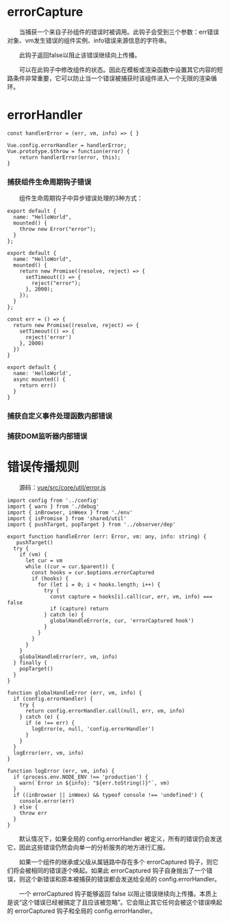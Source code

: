 # errorCapture
&emsp;&emsp;当捕获一个来自子孙组件的错误时被调用。此钩子会受到三个参数：err错误对象、vm发生错误的组件实例、info错误来源信息的字符串。

&emsp;&emsp;此钩子返回false以阻止该错误继续向上传播。

&emsp;&emsp;可以在此钩子中修改组件的状态。因此在模板或渲染函数中设置其它内容的短路条件非常重要，它可以防止当一个错误被捕获时该组件进入一个无限的渲染循环。

# errorHandler
```
const handlerError = (err, vm, info) => { }

Vue.config.errorHandler = handlerError;
Vue.prototype.$throw = function(error) {
	return handlerError(error, this);
}
```
### 捕获组件生命周期钩子错误
&emsp;&emsp;组件生命周期钩子中异步错误处理的3种方式：
```
export default {
  name: "HelloWorld",
  mounted() {
    throw new Error("error");
  }
};
```

```
export default {
  name: "HelloWorld",
  mounted() {
    return new Promise((resolve, reject) => {
      setTimeout(() => {
        reject("error");
      }, 2000);
    });
  }
};
```

```
const err = () => {
  return new Promise((resolve, reject) => {
    setTimeout(() => {
      reject('error')
    }, 2000)
  })
}

export default {
  name: 'HelloWorld',
  async mounted() {
    return err()
  }
}
```

### 捕获自定义事件处理函数内部错误

### 捕获DOM监听器内部错误

# 错误传播规则
&emsp;&emsp;源码：[vue/src/core/util/error.js](https://github.com/vuejs/vue/blob/dev/src/core/util/error.js)

```
import config from '../config'
import { warn } from './debug'
import { inBrowser, inWeex } from './env'
import { isPromise } from 'shared/util'
import { pushTarget, popTarget } from '../observer/dep'

export function handleError (err: Error, vm: any, info: string) {
   pushTarget()
  try {
    if (vm) {
      let cur = vm
      while ((cur = cur.$parent)) {
        const hooks = cur.$options.errorCaptured
        if (hooks) {
          for (let i = 0; i < hooks.length; i++) {
            try {
              const capture = hooks[i].call(cur, err, vm, info) === false
              if (capture) return
            } catch (e) {
              globalHandleError(e, cur, 'errorCaptured hook')
            }
          }
        }
      }
    }
    globalHandleError(err, vm, info)
  } finally {
    popTarget()
  }
}

function globalHandleError (err, vm, info) {
  if (config.errorHandler) {
    try {
      return config.errorHandler.call(null, err, vm, info)
    } catch (e) {
      if (e !== err) {
        logError(e, null, 'config.errorHandler')
      }
    }
  }
  logError(err, vm, info)
}

function logError (err, vm, info) {
  if (process.env.NODE_ENV !== 'production') {
    warn(`Error in ${info}: "${err.toString()}"`, vm)
  }
  if ((inBrowser || inWeex) && typeof console !== 'undefined') {
    console.error(err)
  } else {
    throw err
  }
}
```
&emsp;&emsp;默认情况下，如果全局的 config.errorHandler 被定义，所有的错误仍会发送它，因此这些错误仍然会向单一的分析服务的地方进行汇报。

&emsp;&emsp;如果一个组件的继承或父级从属链路中存在多个 errorCaptured 钩子，则它们将会被相同的错误逐个唤起。如果此 errorCaptured 钩子自身抛出了一个错误，则这个新错误和原本被捕获的错误都会发送给全局的 config.errorHandler。

&emsp;&emsp;一个 errorCaptured 钩子能够返回 false 以阻止错误继续向上传播。本质上是说“这个错误已经被搞定了且应该被忽略”。它会阻止其它任何会被这个错误唤起的 errorCaptured 钩子和全局的 config.errorHandler。